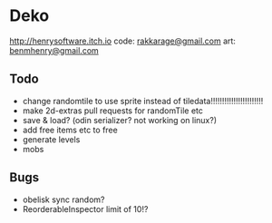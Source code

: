 # Deko

<http://henrysoftware.itch.io>
code: rakkarage@gmail.com
art: benmhenry@gmail.com

## Todo

- change randomtile to use sprite instead of tiledata!!!!!!!!!!!!!!!!!!!!!!!
- make 2d-extras pull requests for randomTile etc
- save & load? (odin serializer? not working on linux?)
- add free items etc to free
- generate levels
- mobs

## Bugs

- obelisk sync random?
- ReorderableInspector limit of 10!?
